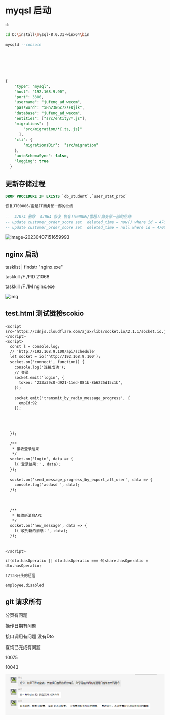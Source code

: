 # myqsl 启动

```bash
d:
```

``` bash
cd D:\install\mysql-8.0.31-winx64\bin
```

```sql
mysqld --console
```



```SQL





{
    "type": "mysql",
    "host": "192.168.9.90",
    "port": 3306,
    "username": "jufeng_ad_wecom",
    "password": "xBn23N6x72sFKjik",
    "database": "jufeng_ad_wecom",
    "entities": ["src/entity/*.js"],
    "migrations": [
        "src/migration/*{.ts,.js}"
      ],
    "cli": {
        "migrationsDir":  "src/migration"
    },
    "autoSchemaSync": false,
    "logging": true
  }
```





## 更新存储过程

``` sql
DROP PROCEDURE IF EXISTS `db_student`.`user_stat_proc`


```



```sql
恢复JT00006/雷超JT商务部一部的业绩

--  47074 删除  47064 恢复 恢复JT00006/雷超JT商务部一部的业绩
-- update customer_order_score set  deleted_time = now() where id = 47074;
-- update customer_order_score set  deleted_time = null where id = 47064;
```



![image-20230407151659993](C:\Users\刘伟华\Documents\temp\github-md\通用\通用.assets\image-20230407151659993.png)





## nginx 启动 

tasklist | findstr "nginx.exe"

taskkill /F /PID 21068

taskkill /F /IM nginx.exe

![img](https://secure2.wostatic.cn/static/x6EEXk1iPXTorLFKbDLCVG/image.png?auth_key=1681288378-7Yp4bVNNbsBS3ZcpYS49MD-0-72784392313ddc04c962e5cee3d650b2)





## test.html 测试链接scokio

```
<script src="https://cdnjs.cloudflare.com/ajax/libs/socket.io/2.1.1/socket.io.js"></script>
<script>
  const l = console.log;
  // 'http://192.168.9.100/api/schedule'
  let socket = io('http://192.168.9.100');
  socket.on('connect', function() {
    console.log('连接成功');
    // 登录
    socket.emit('login', {
      token: '233a39c0-d921-11ed-881b-8b6225d15c1b',
    });

    socket.emit('transmit_by_radio_message_progress', {
      empId:92
    });

   


  });

  /**
   * 接收登录结果
   */
  socket.on('login', data => {
    l('登录结果：', data);
  });

  socket.on('send_message_progress_by_export_all_user', data => {
    console.log('asdasd ', data);
  });

 
  
  /**
   * 接收新消息API
   */
  socket.on('new_message', data => {
    l('收到新的消息：', data);
  });

 
</script>

```



```
if(dto.hasOperatio || dto.hasOperatio === 0)share.hasOperatio = dto.hasOperatio;
```



```
12138开头的短信
```



```
employee.disabled
```





## git 请求所有



分页有问题

操作日期有问题

接口调用有问题 没有Dto

查询已完成有问题





10075



10043





![image-20230413184632768](%E9%80%9A%E7%94%A8.assets/image-20230413184632768.png)